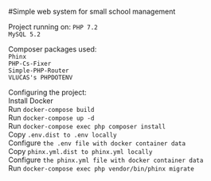 #Simple web system for small school management

Project running on:
```PHP 7.2```  
```MySQL 5.2```  

Composer packages used:  
```Phinx```  
```PHP-Cs-Fixer```  
```Simple-PHP-Router```  
```VLUCAS's PHPDOTENV```  

Configuring the project:  
Install Docker   
Run ```docker-compose build```  
Run ```docker-compose up -d```  
Run ```docker-compose exec php composer install```  
Copy ```.env.dist to .env locally```  
Configure ```the .env file with docker container data```  
Copy ```phinx.yml.dist to phinx.yml locally```  
Configure ```the phinx.yml file with docker container data```  
Run ```docker-compose exec php vendor/bin/phinx migrate```  
